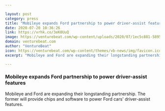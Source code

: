 ```yaml
---

layout: post
category: press
title: "Mobileye expands Ford partnership to power driver-assist features"
date: 2020-07-20 10:36:26
link: https://vrhk.co/3eK0UuQ
image: https://venturebeat.com/wp-content/uploads/2020/07/1ec5c881-5895-447e-a0ca-cf2d4d0712e9-e1584628589430.png?w=1200&strip=all
domain: venturebeat.com
author: "VentureBeat"
icon: https://venturebeat.com/wp-content/themes/vb-news/img/favicon.ico
excerpt: "Mobileye and Ford are expanding their longstanding partnership. The former will provide chips and software to power Ford cars' driver-assist features."

---
```


### Mobileye expands Ford partnership to power driver-assist features

Mobileye and Ford are expanding their longstanding partnership. The former will provide chips and software to power Ford cars' driver-assist features.